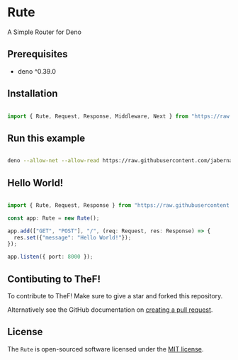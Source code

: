 # Rute 
A Simple Router for Deno

## Prerequisites

- deno ^0.39.0

## Installation

```ts

import { Rute, Request, Response, Middleware, Next } from "https://raw.githubusercontent.com/jabernardo/rute/master/mod.ts";

```

## Run this example

```sh

deno --allow-net --allow-read https://raw.githubusercontent.com/jabernardo/rute/master/example/app.ts

```

## Hello World!

```ts

import { Rute, Request, Response } from "https://raw.githubusercontent.com/jabernardo/rute/master/mod.ts";

const app: Rute = new Rute();

app.add(["GET", "POST"], "/", (req: Request, res: Response) => {
  res.set({"message": "Hello World!"});
});

app.listen({ port: 8000 });

```

## Contibuting to TheF!
To contribute to TheF! Make sure to give a star and forked this repository.

Alternatively see the GitHub documentation on [creating a pull request](https://help.github.com/en/github/collaborating-with-issues-and-pull-requests/creating-a-pull-request).

## License
The `Rute` is open-sourced software licensed under the [MIT license](http://opensource.org/licenses/MIT).
